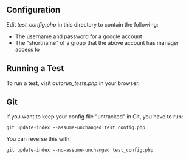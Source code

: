 
Configuration
-------------
Edit *test_config.php* in this directory to contain the following:

  * The username and password for a google account
  * The "shortname" of a group that the above account has manager access to

Running a Test
--------------
To run a test, visit *autorun_tests.php* in your browser.

Git
---
If you want to keep your config file "untracked" in Git, you have to run:

    git update-index --assume-unchanged test_config.php

You can reverse this with:

    git update-index --no-assume-unchanged test_config.php
